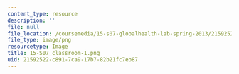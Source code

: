 ```yaml
---
content_type: resource
description: ''
file: null
file_location: /coursemedia/15-s07-globalhealth-lab-spring-2013/21592522c8917ca917b782b21fc7eb87_15-S07_classroom-1.png
file_type: image/png
resourcetype: Image
title: 15-S07_classroom-1.png
uid: 21592522-c891-7ca9-17b7-82b21fc7eb87
---
```

